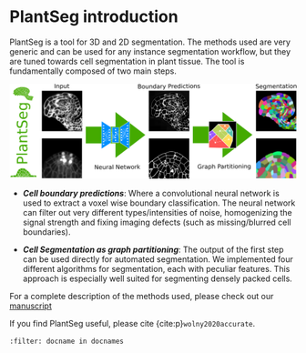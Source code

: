 # PlantSeg introduction

PlantSeg is a tool for 3D and 2D segmentation.
The methods used are very generic and can be used for any instance segmentation workflow,
but they are tuned towards cell segmentation in plant tissue. The tool is fundamentally composed of two main steps.

![Main Figure](_images/main_figure.png)

* ***Cell boundary predictions***: Where a convolutional neural network is used to extract a
voxel wise boundary classification. The neural network can filter out very different types/intensities of
noise, homogenizing the signal strength and fixing imaging defects (such as missing/blurred cell boundaries).

* ***Cell Segmentation as graph partitioning***: The output of the first step can be used directly for automated
segmentation. We implemented four different algorithms for segmentation, each with peculiar features.
 This approach is especially well suited for segmenting densely packed cells.

For a complete description of the methods used, please check out our
[manuscript](https://elifesciences.org/articles/57613)

If you find PlantSeg useful, please cite {cite:p}`wolny2020accurate`.

```{bibliography}
:filter: docname in docnames
```
